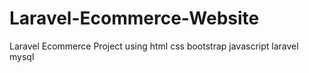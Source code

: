 # Laravel-Ecommerce-Website
Laravel Ecommerce Project using html css bootstrap javascript laravel mysql
